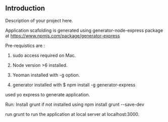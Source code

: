 ## Introduction

Description of your project here.

Application scafolding is generated using generator-node-express package at 
https://www.npmjs.com/package/generator-express

Pre-requistics are :
1. sudo access required on Mac.

2. Node version >6 installed.

3. Yeoman installed with -g option. 

4. generator installed with 
$ npm install -g generator-express

used yo express to generate application.


Run:
Install grunt if not installed using 
 npm install grunt --save-dev

run grunt to run the application at local server at localhost:3000.



